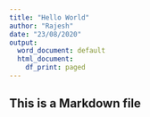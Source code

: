 ```yaml
---
title: "Hello World"
author: "Rajesh"
date: "23/08/2020"
output:
  word_document: default
  html_document:
    df_print: paged
---
```



## This is a Markdown file



